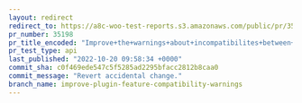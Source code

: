 ```yaml
---
layout: redirect
redirect_to: https://a8c-woo-test-reports.s3.amazonaws.com/public/pr/35198/api/index.html
pr_number: 35198
pr_title_encoded: "Improve+the+warnings+about+incompatibilites+between+plugins+and+features"
pr_test_type: api
last_published: "2022-10-20 09:58:34 +0000"
commit_sha: c0f469ede547c5f5285ad2295bfacc2812b8caa0
commit_message: "Revert accidental change."
branch_name: improve-plugin-feature-compatibility-warnings
---
```

